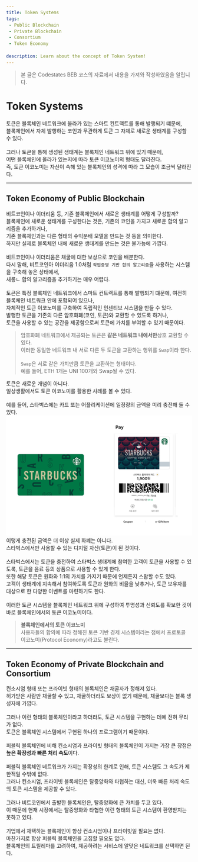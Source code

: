 ```yaml
---
title: Token Systems
tags: 
 - Public Blockchain
 - Private Blockchain
 - Consortium
 - Token Economy

description: Learn about the concept of Token System!
---
```


> 본 글은 Codestates BEB 코스의 자료에서 내용을 가져와 작성하였음을 알립니다.  

# Token Systems
토큰은 블록체인 네트워크에 올라가 있는 스마트 컨트랙트를 통해 발행되기 떄문에,  
블록체인에서 자체 발행하는 코인과 무관하게 토큰 그 자체로 새로운 생태계를 구성할 수 있다.  
<br>
그러나 토큰을 통해 생성된 생태계는 블록체인 네트워크 위에 있기 때문에,  
어떤 블록체인에 올라가 있는지에 따라 토큰 이코노미의 형태도 달라진다.  
즉, 토큰 이코노미는 자신이 속해 있는 블록체인의 성격에 따라 그 모습이 조금씩 달라진다.  

---

## Token Economy of Public Blockchain
비트코인이나 이더리움 등, 기존 블록체인에서 새로운 생태계를 어떻게 구성할까? 
<br>
블록체인에 새로운 생태계를 구성한다는 것은, 기존의 코인을 가지고 새로운 합의 알고리즘을 추가하거나,  
기존 블록체인과는 다른 형태의 수익분배 모델을 만드는 것 등을 의미한다.  
하지만 실제로 블록체인 내에 새로운 생태계를 만드는 것은 불가능에 가깝다.  
<br>
비트코인이나 이더리움은 채굴에 대한 보상으로 코인을 배분한다.  
다시 말해, 비트코인아 이더리음 1.0처럼 `작업증명 기반 합의 알고리즘`을 사용하는 시스템을 구축해 놓은 상태에서,  
새롱ㄴ 합의 알고리즘을 추가하기는 매우 어렵다.  
<br>
토큰은 특정 블록체인 네트워크에서 스마트 컨트랙트를 통해 발행되기 떄문에, 여전히 블록체인 네트워크 안에 포함되어 있으나,  
자체적인 토큰 이코노미를 구축하여 독립적인 인센티브 시스템을 만들 수 있다.  
발행한 토큰을 기존의 다른 암호화폐(코인, 토큰)와 교환할 수 있도록 하거나,  
토큰을 사용할 수 있는 공간을 제공함으로써 토큰에 가치를 부여할 수 있기 때문이다.  

> 암호화폐 네트워크에서 제공되는 토큰은 **같은 네트워크 내에서만**상호 교환할 수 있다.  
> 이러한 동일한 네트워크 내 서로 다른 두 토큰을 교환하는 행위를 `Swap`이라 한다.  
> <br>
> `Swap`은 서로 같은 가치만큼 토큰을 교환하는 형태이다.   
> 예를 들어, ETH 1개는 UNI 100개와 Swap될 수 있다.  

토큰은 새로운 개념이 아니다.  
일상생활에서도 토큰 이코노미를 활용한 사례를 볼 수 있다.  
<br>
예를 들어, 스타벅스에는 카드 또는 어플리케이션에 일정량의 금액을 미리 충전해 둘 수 있다.  
![starbucks](../../assets/img/starbucks.png)  
이렇게 충전된 금액은 더 이상 실제 화폐는 아니다.  
스타벅스에서만 사용할 수 있는 디지털 자산(토큰)이 된 것이다.  
<br>
스타벅스에서는 토큰을 충전하여 스타벅스 생태계에 참여한 고객이 토큰을 사용할 수 있도록, 토큰을 음료 등의 상품으로 사용할 수 있게 한다.  
또한 해당 토큰은 원화와 1:1의 가치를 가지기 때문에 언제든지 스왑할 수도 있다.  
고객이 생태계에 지속해서 참여하도록 토큰과 원화의 비율을 낮추거나, 토큰 보유자를 대상으로 한 다양한 이벤트를 마련하기도 한다.  
<br>
이러한 토큰 시스템을 블록체인 네트워크 위에 구성하여 투명성과 신뢰도를 확보한 것이 바로 블록체인에서의 토큰 이코노미이다.  

> **블록체인에서의 토큰 이코노미**  
> 사용자들의 합의에 따라 정해진 토큰 기반 경제 시스템이라는 점에서 프로토콜 이코노미(Protocol Economy)라고도 불린다.  

---

## Token Economy of Private Blockchain and Consortium
컨소시엄 형태 또는 프라이빗 형태의 블록체인은 채굴자가 정해져 있다.  
허가받은 사람만 채굴할 수 있고, 채굴하더라도 보상이 없기 때문에, 채굴보다는 블록 생성자에 가깝다.  
<br>
그러나 이런 형태의 블록체인이라고 하더라도, 토큰 시스템을 구현하는 데에 전혀 무리가 없다.  
토큰은 블록체인 시스템에서 구현된 하나의 프로그램이기 때문이다.  
<br>
퍼블릭 블록체인에 비해 컨소시엄과 프라이빗 형태의 블록체인이 가지는 가장 큰 장점은 **높은 확장성과 빠른 처리 속도**이다.  
<br>
퍼블릭 블록체인 네트워크가 가지는 확장성의 한계로 인해, 토큰 시스템도 그 속도가 제한적일 수밖에 없다.  
그러나 컨소시엄, 프라이빗 블록체인은 탈중앙화와 타협하는 대신, 더욱 빠른 처리 속도의 토큰 시스템을 제공할 수 있다.  
<br>
그러나 비트코인에서 출발한 블록체인은, 탈중앙화에 큰 가치를 두고 있다.  
이 때문에 현재 시장에서는 탈중앙화와 타협한 이런 형태의 토큰 시스템이 환영받지는 못하고 있다.  
<br>
기업에서 채택하는 블록체인이 항상 컨소시엄이나 프라이빗일 필요는 없다.  
마찬가지로 항상 퍼블릭 블록체인을 고집할 필요도 없다.  
블록체인의 트릴레마를 고려하여, 제공하려는 서비스에 알맞은 네트워크를 선택하면 된다.
